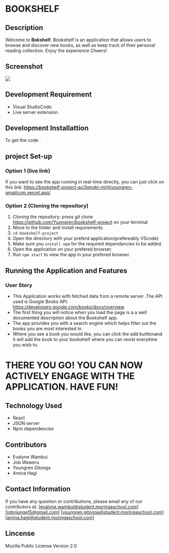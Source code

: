 # BOOKSHELF

## Description
Welcome to **Bokshelf**. Bookshelf is an application that allows users to browse and discover new books, as well as keep track of their personal reading collection.
  Enjoy the experience Cheers!

## Screenshot

<img src="Screenshot1.png">

## Development Requirement
- Visual StudioCode.
- Live server extension.

## Development Installattion
To get the code .

## project Set-up
### Option 1 (live link)
If you want to see the app running in real-time directly, you can just click on this link:
https://bookshelf-project-acj3qnvbl-miritiyoungren-gmailcom.vercel.app/

### Option 2 (Cloning the repository)
1. Cloning the repository:
press git clone https://github.com/Yuongren/bookshelf-project on your terminal
2. Move to the folder and install requirements
3. `cd bookshelf-project`
4. Open the directory with your preferd application(prefereably VScode)
5. Make sure you `install npm` for the required dependancies to be added.
6. Open the application on your prefered browser.
7. Run `npm start` to view the app in your prefered browser.

## Running the Application and Features
### User Story
- This Application works with fetched data  from a remote server. The API used is Google Books API: https://developers.google.com/books/docs/overview 
- The first thing you will notice when you load the page is a a well documented description about the  Bookshelf app. 
- The app provides you with a search engine which helps filter out the books you are most interested in.
- Where you see a book you would like, you can click the add butttonand it will add the book to your bookshelf where you can revist everytime you wish to.
 

# THERE YOU GO! YOU CAN NOW ACTIVELY ENGAGE WITH THE APPLICATION. HAVE FUN!

## Technology Used
* React
* JSON server
* Npm dependencies

## Contributors
- Evalyne Wambui
- Job Waweru
- Youngren Gitonga
- Amina Hagi

## Contact Information
If you have any question or contributions, please email any of our contributors at:
[evalyne.wambui@student.moringaschool.com]
[jobnjunge15@gmail.com]
[youngren.gitonga@student.moringaschool.com]
[amina.hagi@student.moringaschool.com]

## Lincense
Mozilla Public License Version 2.0